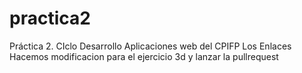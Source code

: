 # practica2
Práctica 2. CIclo Desarrollo Aplicaciones web del CPIFP Los Enlaces
Hacemos modificacion para el ejercicio 3d y lanzar la pullrequest
